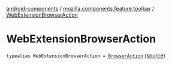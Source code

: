 [android-components](../index.md) / [mozilla.components.feature.toolbar](index.md) / [WebExtensionBrowserAction](./-web-extension-browser-action.md)

# WebExtensionBrowserAction

`typealias WebExtensionBrowserAction = `[`BrowserAction`](../mozilla.components.concept.engine.webextension/-browser-action/index.md) [(source)](https://github.com/mozilla-mobile/android-components/blob/master/components/feature/toolbar/src/main/java/mozilla/components/feature/toolbar/WebExtensionToolbarFeature.kt#L26)